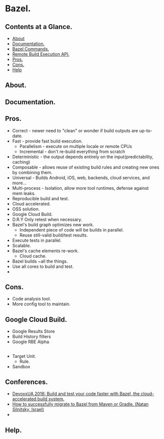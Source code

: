 # Bazel.





## Contents at a Glance.
* [About](#about)
* [Documentation.](#documentation)
* [Bazel Commands.](bazel-commands.md)
* [Remote Build Execution API.](remote-build-execution-api.md)
* [Pros.](#pros)
* [Cons.](#cons)
* [Help](#help)





## About.





## Documentation.





## Pros.
* Correct - newer need to "clean" or wonder if build outputs are up-to-date. 
* Fast - provide fast build execution.
  * Parallelism - execute on multiple locale or remote CPUs
  * Incremental - don't re-build everything from scratch
* Deterministic - the output depends entirely on the input(predictability, caching)
* Composable - allows reuse of existing build rules and creating new ones by combining them.
* Universal - Builds Android, iOS, web, backends, cloud services, and more...
* Multi-process - Isolation, allow more tool runtimes, defense against mem leaks.
* Reproducible build and test.
* Cloud accelerated.
* OSS solution.
* Google Cloud Build.
* D.R.Y Only retest when necessary.
* Bazel's build graph optimizes new work. 
  * Independent piece of code will be builds in parallel.
  * Reuse still-valid build/test results.
* Execute tests in parallel.
* Scalable.
* Bazel's cache elements re-work. 
  * Cloud cache.
* Bazel builds ~all the things.
* Use all cores to build and test.
* 





## Cons.
* Code analysis tool.
* More config tool to maintain.





## Google Cloud Build.
* Google Results Store
* Build History filters
* Google RBE Alpha



##
* Target Unit.
  * Rule.
* Sandbox





## Conferences.
* [DevoxxUA 2018: Build and test your code faster with Bazel, the cloud-accelerated build system.](https://www.youtube.com/watch?v=QFqcKT6sGoc)
* [How to successfully migrate to Bazel from Maven or Gradle. (Natan Silnitsky, Israel)](https://www.youtube.com/watch?v=2UOFm-Cc_cU)
* []()



## Help.
